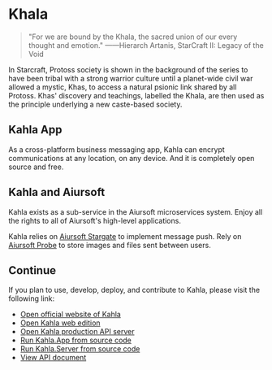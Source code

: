 # Khala

>"For we are bound by the Khala, the sacred union of our every thought and emotion."
>——Hierarch Artanis, StarCraft II: Legacy of the Void

In Starcraft, Protoss society is shown in the background of the series to have been tribal with a strong warrior culture until a planet-wide civil war allowed a mystic, Khas, to access a natural psionic link shared by all Protoss. Khas' discovery and teachings, labelled the Khala, are then used as the principle underlying a new caste-based society.  

## Kahla App

As a cross-platform business messaging app, Kahla can encrypt communications at any location, on any device. And it is completely open source and free.

## Kahla and Aiursoft

Kahla exists as a sub-service in the Aiursoft microservices system. Enjoy all the rights to all of Aiursoft's high-level applications.

Kahla relies on [Aiursoft Stargate](../Stargate/What%20is%20Stargate.md) to implement message push. Rely on [Aiursoft Probe](../Integrated%20Website/Getting%20Started.md) to store images and files sent between users.

## Continue

If you plan to use, develop, deploy, and contribute to Kahla, please visit the following link:

* [Open official website of Kahla](https://www.kahla.app)
* [Open Kahla web edition](https://web.kahla.app)
* [Open Kahla production API server](https://server.kahla.app)
* [Run Kahla.App from source code](https://github.com/AiursoftWeb/Kahla.App)
* [Run Kahla.Server from source code](https://github.com/AiursoftWeb/Kahla)
* [View API document](./Before%20connecting.md)

